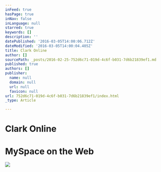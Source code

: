 ```yaml
---
inFeed: true
hasPage: true
inNav: false
inLanguage: null
starred: true
keywords: []
description: ''
datePublished: '2016-03-05T14:00:06.712Z'
dateModified: '2016-03-05T14:00:04.405Z'
title: Clark Online
author: []
sourcePath: _posts/2016-02-25-752d6c71-019d-4c6f-b031-7d6b21839ef1.md
published: true
authors: []
publisher:
  name: null
  domain: null
  url: null
  favicon: null
url: 752d6c71-019d-4c6f-b031-7d6b21839ef1/index.html
_type: Article

---
```

# Clark Online

# MySpace on the Web
![](https://the-grid-user-content.s3-us-west-2.amazonaws.com/68884857-7eaa-43aa-b66a-b410f553f041.gif)